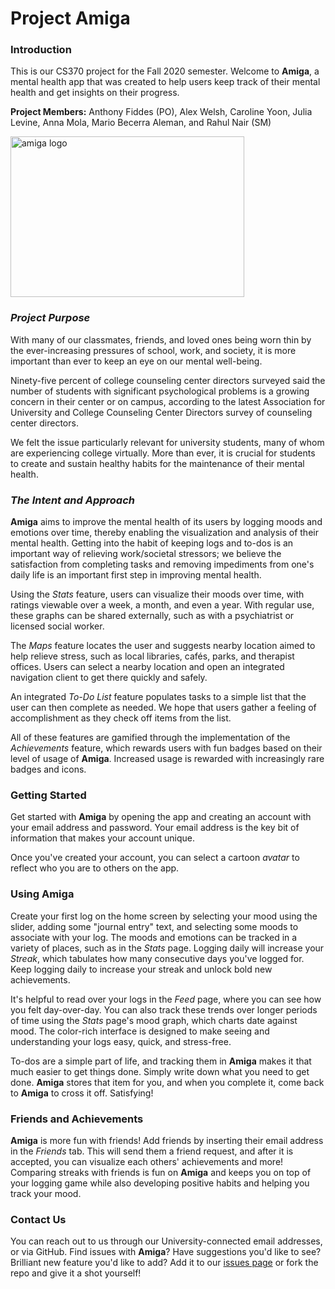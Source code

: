 # Project Amiga

### Introduction

This is our CS370 project for the Fall 2020 semester. Welcome to **Amiga**, a mental health app that was created to help users keep track of their mental health and get insights on their progress.

**Project Members:** Anthony Fiddes (PO), Alex Welsh, Caroline Yoon, Julia Levine, Anna Mola, Mario Becerra Aleman, and Rahul Nair (SM)

<img src="https://i.ibb.co/x6QBPJ5/splash.png" alt="amiga logo" width="374" height="257">

### _Project Purpose_

With many of our classmates, friends, and loved ones being worn thin by the ever-increasing pressures of school, work, and society, it is more important than ever to keep an eye on our mental well-being. 

Ninety-five percent of college counseling center directors surveyed said the number of students with significant psychological problems is a growing concern in their center or on campus, according to the latest Association for University and College Counseling Center Directors survey of counseling center directors.

We felt the issue particularly relevant for university students, many of whom are experiencing college virtually. More than ever, it is crucial for students to create and sustain healthy habits for the maintenance of their mental health. 

### _The Intent and Approach_

**Amiga** aims to improve the mental health of its users by logging moods and emotions over time, thereby enabling the visualization and analysis of their mental health. Getting into the habit of keeping logs and to-dos is an important way of relieving work/societal stressors; we believe the satisfaction from completing tasks and removing impediments from one's daily life is an important first step in improving mental health.

Using the _Stats_ feature, users can visualize their moods over time, with ratings viewable over a week, a month, and even a year. With regular use, these graphs can be shared externally, such as with a psychiatrist or licensed social worker.

The _Maps_ feature locates the user and suggests nearby location aimed to help relieve stress, such as local libraries, cafés, parks, and therapist offices. Users can select a nearby location and open an integrated navigation client to get there quickly and safely.

An integrated _To-Do List_ feature populates tasks to a simple list that the user can then complete as needed. We hope that users gather a feeling of accomplishment as they check off items from the list.

All of these features are gamified through the implementation of the _Achievements_ feature, which rewards users with fun badges based on their level of usage of **Amiga**. Increased usage is rewarded with increasingly rare badges and icons. 

### Getting Started

Get started with **Amiga** by opening the app and creating an account with your email address and password. Your email address is the key bit of information that makes your account unique. 

Once you've created your account, you can select a cartoon _avatar_ to reflect who you are to others on the app. 

### Using **Amiga**

Create your first log on the home screen by selecting your mood using the slider, adding some "journal entry" text, and selecting some moods to associate with your log. The moods and emotions can be tracked in a variety of places, such as in the _Stats_ page. Logging daily will increase your _Streak_, which tabulates how many consecutive days you've logged for. Keep logging daily to increase your streak and unlock bold new achievements.

It's helpful to read over your logs in the _Feed_ page, where you can see how you felt day-over-day. You can also track these trends over longer periods of time using the _Stats_ page's mood graph, which charts date against mood. The color-rich interface is designed to make seeing and understanding your logs easy, quick, and stress-free. 

To-dos are a simple part of life, and tracking them in **Amiga** makes it that much easier to get things done. Simply write down what you need to get done. **Amiga** stores that item for you, and when you complete it, come back to **Amiga** to cross it off. Satisfying!

### Friends and Achievements

**Amiga** is more fun with friends! Add friends by inserting their email address in the _Friends_ tab. This will send them a friend request, and after it is accepted, you can visualize each others' achievements and more! Comparing streaks with friends is fun on **Amiga** and keeps you on top of your logging game while also developing positive habits and helping you track your mood.

### Contact Us

You can reach out to us through our University-connected email addresses, or via GitHub. Find issues with **Amiga**? Have suggestions you'd like to see? Brilliant new feature you'd like to add? Add it to our [issues page](https://github.com/MHBA108/ProjectAmiga/issues) or fork the repo and give it a shot yourself!

